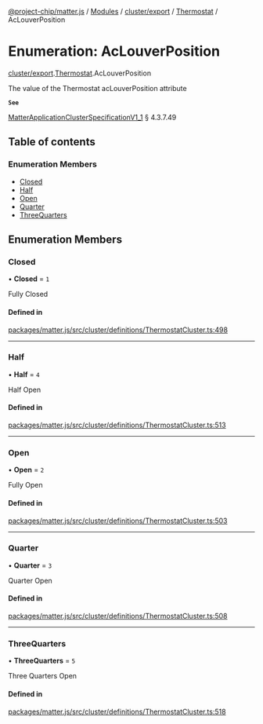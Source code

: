 [@project-chip/matter.js](../README.md) / [Modules](../modules.md) / [cluster/export](../modules/cluster_export.md) / [Thermostat](../modules/cluster_export.Thermostat.md) / AcLouverPosition

# Enumeration: AcLouverPosition

[cluster/export](../modules/cluster_export.md).[Thermostat](../modules/cluster_export.Thermostat.md).AcLouverPosition

The value of the Thermostat acLouverPosition attribute

**`See`**

[MatterApplicationClusterSpecificationV1_1](../interfaces/spec_export.MatterApplicationClusterSpecificationV1_1.md) § 4.3.7.49

## Table of contents

### Enumeration Members

- [Closed](cluster_export.Thermostat.AcLouverPosition.md#closed)
- [Half](cluster_export.Thermostat.AcLouverPosition.md#half)
- [Open](cluster_export.Thermostat.AcLouverPosition.md#open)
- [Quarter](cluster_export.Thermostat.AcLouverPosition.md#quarter)
- [ThreeQuarters](cluster_export.Thermostat.AcLouverPosition.md#threequarters)

## Enumeration Members

### Closed

• **Closed** = ``1``

Fully Closed

#### Defined in

[packages/matter.js/src/cluster/definitions/ThermostatCluster.ts:498](https://github.com/project-chip/matter.js/blob/3adaded6/packages/matter.js/src/cluster/definitions/ThermostatCluster.ts#L498)

___

### Half

• **Half** = ``4``

Half Open

#### Defined in

[packages/matter.js/src/cluster/definitions/ThermostatCluster.ts:513](https://github.com/project-chip/matter.js/blob/3adaded6/packages/matter.js/src/cluster/definitions/ThermostatCluster.ts#L513)

___

### Open

• **Open** = ``2``

Fully Open

#### Defined in

[packages/matter.js/src/cluster/definitions/ThermostatCluster.ts:503](https://github.com/project-chip/matter.js/blob/3adaded6/packages/matter.js/src/cluster/definitions/ThermostatCluster.ts#L503)

___

### Quarter

• **Quarter** = ``3``

Quarter Open

#### Defined in

[packages/matter.js/src/cluster/definitions/ThermostatCluster.ts:508](https://github.com/project-chip/matter.js/blob/3adaded6/packages/matter.js/src/cluster/definitions/ThermostatCluster.ts#L508)

___

### ThreeQuarters

• **ThreeQuarters** = ``5``

Three Quarters Open

#### Defined in

[packages/matter.js/src/cluster/definitions/ThermostatCluster.ts:518](https://github.com/project-chip/matter.js/blob/3adaded6/packages/matter.js/src/cluster/definitions/ThermostatCluster.ts#L518)
